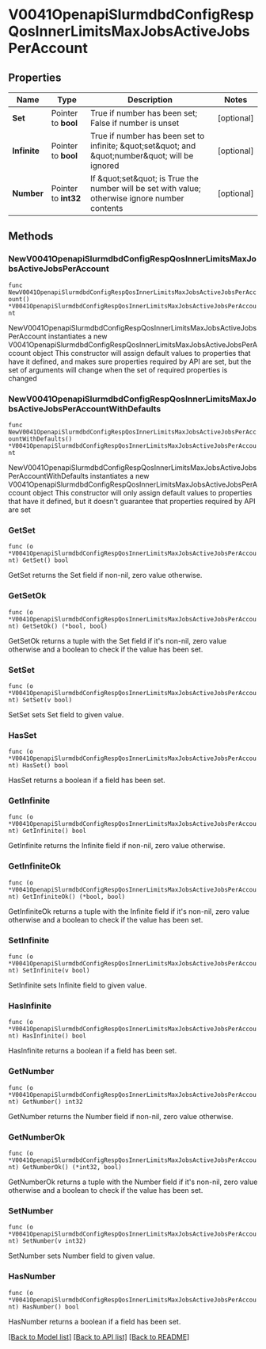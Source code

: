 # V0041OpenapiSlurmdbdConfigRespQosInnerLimitsMaxJobsActiveJobsPerAccount

## Properties

Name | Type | Description | Notes
------------ | ------------- | ------------- | -------------
**Set** | Pointer to **bool** | True if number has been set; False if number is unset | [optional] 
**Infinite** | Pointer to **bool** | True if number has been set to infinite; \&quot;set\&quot; and \&quot;number\&quot; will be ignored | [optional] 
**Number** | Pointer to **int32** | If \&quot;set\&quot; is True the number will be set with value; otherwise ignore number contents | [optional] 

## Methods

### NewV0041OpenapiSlurmdbdConfigRespQosInnerLimitsMaxJobsActiveJobsPerAccount

`func NewV0041OpenapiSlurmdbdConfigRespQosInnerLimitsMaxJobsActiveJobsPerAccount() *V0041OpenapiSlurmdbdConfigRespQosInnerLimitsMaxJobsActiveJobsPerAccount`

NewV0041OpenapiSlurmdbdConfigRespQosInnerLimitsMaxJobsActiveJobsPerAccount instantiates a new V0041OpenapiSlurmdbdConfigRespQosInnerLimitsMaxJobsActiveJobsPerAccount object
This constructor will assign default values to properties that have it defined,
and makes sure properties required by API are set, but the set of arguments
will change when the set of required properties is changed

### NewV0041OpenapiSlurmdbdConfigRespQosInnerLimitsMaxJobsActiveJobsPerAccountWithDefaults

`func NewV0041OpenapiSlurmdbdConfigRespQosInnerLimitsMaxJobsActiveJobsPerAccountWithDefaults() *V0041OpenapiSlurmdbdConfigRespQosInnerLimitsMaxJobsActiveJobsPerAccount`

NewV0041OpenapiSlurmdbdConfigRespQosInnerLimitsMaxJobsActiveJobsPerAccountWithDefaults instantiates a new V0041OpenapiSlurmdbdConfigRespQosInnerLimitsMaxJobsActiveJobsPerAccount object
This constructor will only assign default values to properties that have it defined,
but it doesn't guarantee that properties required by API are set

### GetSet

`func (o *V0041OpenapiSlurmdbdConfigRespQosInnerLimitsMaxJobsActiveJobsPerAccount) GetSet() bool`

GetSet returns the Set field if non-nil, zero value otherwise.

### GetSetOk

`func (o *V0041OpenapiSlurmdbdConfigRespQosInnerLimitsMaxJobsActiveJobsPerAccount) GetSetOk() (*bool, bool)`

GetSetOk returns a tuple with the Set field if it's non-nil, zero value otherwise
and a boolean to check if the value has been set.

### SetSet

`func (o *V0041OpenapiSlurmdbdConfigRespQosInnerLimitsMaxJobsActiveJobsPerAccount) SetSet(v bool)`

SetSet sets Set field to given value.

### HasSet

`func (o *V0041OpenapiSlurmdbdConfigRespQosInnerLimitsMaxJobsActiveJobsPerAccount) HasSet() bool`

HasSet returns a boolean if a field has been set.

### GetInfinite

`func (o *V0041OpenapiSlurmdbdConfigRespQosInnerLimitsMaxJobsActiveJobsPerAccount) GetInfinite() bool`

GetInfinite returns the Infinite field if non-nil, zero value otherwise.

### GetInfiniteOk

`func (o *V0041OpenapiSlurmdbdConfigRespQosInnerLimitsMaxJobsActiveJobsPerAccount) GetInfiniteOk() (*bool, bool)`

GetInfiniteOk returns a tuple with the Infinite field if it's non-nil, zero value otherwise
and a boolean to check if the value has been set.

### SetInfinite

`func (o *V0041OpenapiSlurmdbdConfigRespQosInnerLimitsMaxJobsActiveJobsPerAccount) SetInfinite(v bool)`

SetInfinite sets Infinite field to given value.

### HasInfinite

`func (o *V0041OpenapiSlurmdbdConfigRespQosInnerLimitsMaxJobsActiveJobsPerAccount) HasInfinite() bool`

HasInfinite returns a boolean if a field has been set.

### GetNumber

`func (o *V0041OpenapiSlurmdbdConfigRespQosInnerLimitsMaxJobsActiveJobsPerAccount) GetNumber() int32`

GetNumber returns the Number field if non-nil, zero value otherwise.

### GetNumberOk

`func (o *V0041OpenapiSlurmdbdConfigRespQosInnerLimitsMaxJobsActiveJobsPerAccount) GetNumberOk() (*int32, bool)`

GetNumberOk returns a tuple with the Number field if it's non-nil, zero value otherwise
and a boolean to check if the value has been set.

### SetNumber

`func (o *V0041OpenapiSlurmdbdConfigRespQosInnerLimitsMaxJobsActiveJobsPerAccount) SetNumber(v int32)`

SetNumber sets Number field to given value.

### HasNumber

`func (o *V0041OpenapiSlurmdbdConfigRespQosInnerLimitsMaxJobsActiveJobsPerAccount) HasNumber() bool`

HasNumber returns a boolean if a field has been set.


[[Back to Model list]](../README.md#documentation-for-models) [[Back to API list]](../README.md#documentation-for-api-endpoints) [[Back to README]](../README.md)


